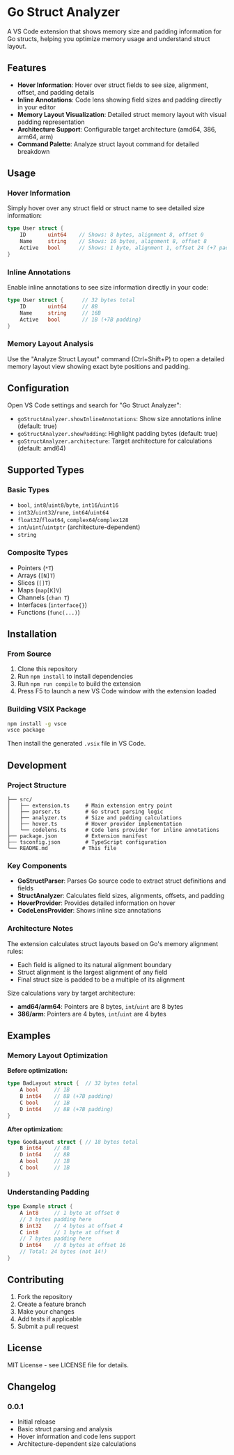 # Go Struct Analyzer

A VS Code extension that shows memory size and padding information for Go structs, helping you optimize memory usage and understand struct layout.

## Features

- **Hover Information**: Hover over struct fields to see size, alignment, offset, and padding details
- **Inline Annotations**: Code lens showing field sizes and padding directly in your editor
- **Memory Layout Visualization**: Detailed struct memory layout with visual padding representation
- **Architecture Support**: Configurable target architecture (amd64, 386, arm64, arm)
- **Command Palette**: Analyze struct layout command for detailed breakdown

## Usage

### Hover Information
Simply hover over any struct field or struct name to see detailed size information:

```go
type User struct {
    ID       uint64    // Shows: 8 bytes, alignment 8, offset 0
    Name     string    // Shows: 16 bytes, alignment 8, offset 8
    Active   bool      // Shows: 1 byte, alignment 1, offset 24 (+7 padding)
}
```

### Inline Annotations
Enable inline annotations to see size information directly in your code:

```go
type User struct {      // 32 bytes total
    ID       uint64     // 8B
    Name     string     // 16B
    Active   bool       // 1B (+7B padding)
}
```

### Memory Layout Analysis
Use the "Analyze Struct Layout" command (Ctrl+Shift+P) to open a detailed memory layout view showing exact byte positions and padding.

## Configuration

Open VS Code settings and search for "Go Struct Analyzer":

- `goStructAnalyzer.showInlineAnnotations`: Show size annotations inline (default: true)
- `goStructAnalyzer.showPadding`: Highlight padding bytes (default: true)  
- `goStructAnalyzer.architecture`: Target architecture for calculations (default: amd64)

## Supported Types

### Basic Types
- `bool`, `int8`/`uint8`/`byte`, `int16`/`uint16`
- `int32`/`uint32`/`rune`, `int64`/`uint64`
- `float32`/`float64`, `complex64`/`complex128`
- `int`/`uint`/`uintptr` (architecture-dependent)
- `string`

### Composite Types
- Pointers (`*T`)
- Arrays (`[N]T`)
- Slices (`[]T`)
- Maps (`map[K]V`)
- Channels (`chan T`)
- Interfaces (`interface{}`)
- Functions (`func(...)`)

## Installation

### From Source

1. Clone this repository
2. Run `npm install` to install dependencies
3. Run `npm run compile` to build the extension
4. Press F5 to launch a new VS Code window with the extension loaded

### Building VSIX Package

```bash
npm install -g vsce
vsce package
```

Then install the generated `.vsix` file in VS Code.

## Development

### Project Structure

```
├── src/
│   ├── extension.ts     # Main extension entry point
│   ├── parser.ts        # Go struct parsing logic
│   ├── analyzer.ts      # Size and padding calculations
│   ├── hover.ts         # Hover provider implementation
│   └── codelens.ts      # Code lens provider for inline annotations
├── package.json         # Extension manifest
├── tsconfig.json        # TypeScript configuration
└── README.md           # This file
```

### Key Components

- **GoStructParser**: Parses Go source code to extract struct definitions and fields
- **StructAnalyzer**: Calculates field sizes, alignments, offsets, and padding
- **HoverProvider**: Provides detailed information on hover
- **CodeLensProvider**: Shows inline size annotations

### Architecture Notes

The extension calculates struct layouts based on Go's memory alignment rules:

- Each field is aligned to its natural alignment boundary
- Struct alignment is the largest alignment of any field
- Final struct size is padded to be a multiple of its alignment

Size calculations vary by target architecture:
- **amd64/arm64**: Pointers are 8 bytes, `int`/`uint` are 8 bytes
- **386/arm**: Pointers are 4 bytes, `int`/`uint` are 4 bytes

## Examples

### Memory Layout Optimization

**Before optimization:**
```go
type BadLayout struct {  // 32 bytes total
    A bool     // 1B
    B int64    // 8B (+7B padding)
    C bool     // 1B  
    D int64    // 8B (+7B padding)
}
```

**After optimization:**
```go
type GoodLayout struct { // 18 bytes total
    B int64    // 8B
    D int64    // 8B  
    A bool     // 1B
    C bool     // 1B
}
```

### Understanding Padding

```go
type Example struct {
    A int8     // 1 byte at offset 0
    // 3 bytes padding here
    B int32    // 4 bytes at offset 4
    C int8     // 1 byte at offset 8
    // 7 bytes padding here  
    D int64    // 8 bytes at offset 16
    // Total: 24 bytes (not 14!)
}
```

## Contributing

1. Fork the repository
2. Create a feature branch
3. Make your changes
4. Add tests if applicable
5. Submit a pull request

## License

MIT License - see LICENSE file for details.

## Changelog

### 0.0.1
- Initial release
- Basic struct parsing and analysis
- Hover information and code lens support
- Architecture-dependent size calculations